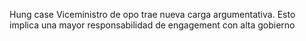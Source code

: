 Hung case
Viceministro de opo trae nueva carga argumentativa. Esto implica una mayor responsabilidad de engagement con alta gobierno 
